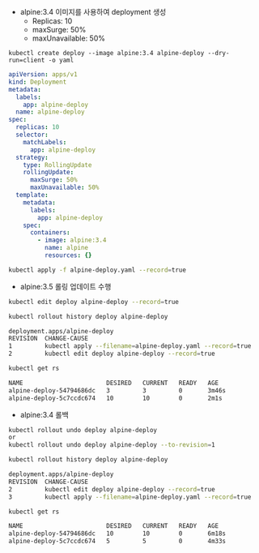 
- alpine:3.4 이미지를 사용하여 deployment 생성
  - Replicas: 10
  - maxSurge: 50%
  - maxUnavailable: 50%

`kubectl create deploy --image alpine:3.4 alpine-deploy --dry-run=client -o yaml`

```yaml
apiVersion: apps/v1
kind: Deployment
metadata:
  labels:
    app: alpine-deploy
  name: alpine-deploy
spec:
  replicas: 10
  selector:
    matchLabels:
      app: alpine-deploy
  strategy: 
    type: RollingUpdate
    rollingUpdate:
      maxSurge: 50%
      maxUnavailable: 50%
  template:
    metadata:
      labels:
        app: alpine-deploy
    spec:
      containers:
        - image: alpine:3.4
          name: alpine
          resources: {}
```

```bash
kubectl apply -f alpine-deploy.yaml --record=true
```

- alpine:3.5 롤링 업데이트 수행

```bash
kubectl edit deploy alpine-deploy --record=true
```

```bash
kubectl rollout history deploy alpine-deploy

deployment.apps/alpine-deploy
REVISION  CHANGE-CAUSE
1         kubectl apply --filename=alpine-deploy.yaml --record=true
2         kubectl edit deploy alpine-deploy --record=true
```

```bash
kubectl get rs

NAME                       DESIRED   CURRENT   READY   AGE
alpine-deploy-54794686dc   3         3         0       3m46s
alpine-deploy-5c7ccdc674   10        10        0       2m1s
```

- alpine:3.4 롤백

```bash
kubectl rollout undo deploy alpine-deploy
or
kubectl rollout undo deploy alpine-deploy --to-revision=1
```

```bash
kubectl rollout history deploy alpine-deploy

deployment.apps/alpine-deploy
REVISION  CHANGE-CAUSE
2         kubectl edit deploy alpine-deploy --record=true
3         kubectl apply --filename=alpine-deploy.yaml --record=true
```

```bash
kubectl get rs

NAME                       DESIRED   CURRENT   READY   AGE
alpine-deploy-54794686dc   10        10        0       6m18s
alpine-deploy-5c7ccdc674   5         5         0       4m33s
```
